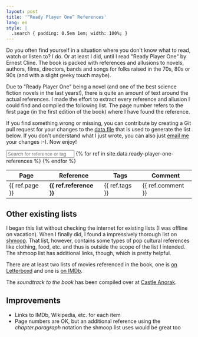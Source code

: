 ```yaml
---
layout: post
title: '“Ready Player One” References'
lang: en
style: |
  .search { padding: 0.5em 1em; width: 100%; }
---
```


Do you often find yourself in a situation where you don't know what to read,
watch or listen to? I do. Or at least I did, until I read "Ready Player One"
by Ernest Cline. The book is packed with references and allusions to novels,
authors, films, directors, bands and songs for folks raised in the 70s, 80s
or 90s (and with a slight geeky touch maybe).

Due to "Ready Player One" being a novel (and one of the best science fiction
novels in the last years!), there is quite an amount of text around the actual
references. I made the effort to extract every reference and allusion I could
find and compiled the following list. The page number refers to the first page
(in the first edition of the book) where I have found the reference.

If you find something wrong or missing, you can contribute by creating a Git
pull request for your changes to the
[data file](https://github.com/towbi/towbi.github.io/blob/master/_data/ready-player-one-references.json)
that is used to generate the list below. If you don't understand what I just
wrote, you can also just [email me](mailto:tn@movb.de) your changes :-). Now
enjoy!

<div id="rporefs">
  <input class="search" placeholder="Search for reference or tag" />

  <table>
    <thead>
      <tr>
        <th>Page</th>
        <th>Reference</th>
        <th>Tags</th>
        <th>Comment</th>
      </tr>
    </thead>
    <tbody class="list">
      {% for ref in site.data.ready-player-one-references %}
        <tr>
          <td class="page">{{ ref.page }}</td>
          <td class="reference"><strong>{{ ref.reference }}</strong></td>
          <td class="tags">{{ ref.tags }}</td>
          <td class="comment">{{ ref.comment }}</td>
        </tr>
      {% endfor %}
    </tbody>
  </table>
</div>

## Other existing lists

I began this list without checking the internet for existing lists (I was
offline on vacation). When I finally did, I found a impressively thorough
list on [shmoop](http://www.shmoop.com/ready-player-one/allusions.html).
That list, however, contains some types of pop cultural references like
clothing, food, etc. and thus is outside the scope of the list I intended.
The shmoop list has additional links, though, which is pretty helpful.

There are at least two lists of movies referenced in the book, one is
[on Letterboxd](http://letterboxd.com/bbbgtoby/list/every-movie-referenced-in-ready-player-one/)
and one is
[on IMDb](http://www.imdb.com/list/ls075756472/).

The _soundtrack to the book_ has been compiled over at
[Castle Anorak](http://castleanorak.com/ready-player-one-soundtrack/).

## Improvements

* Links to IMDb, Wikipedia, etc. for each item
* Page numbers are OK, but an additional reference using the
  _chapter.paragraph_ notation the shmoop list uses would be great too

<script src="/js/list.min.js"></script>

<script>
  var options = {
    valueNames: [ 'reference', 'tags', 'comment' ],
    page: 1000
  };
  var rpoReferences = new List('rporefs', options);
</script>
